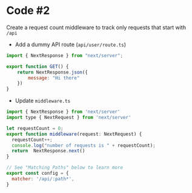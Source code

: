 # Code #2

Create a request count middleware to track only requests that start with `/api`

*   Add a dummy API route (`api/user/route.ts`)

```javascript
import { NextResponse } from "next/server";

export function GET() {
    return NextResponse.json({
        message: "Hi there"
    })
}
```

*   Update `middleware.ts`

```javascript
import { NextResponse } from 'next/server'
import type { NextRequest } from 'next/server'

let requestCount = 0;
export function middleware(request: NextRequest) {
  requestCount++;
  console.log("number of requests is " + requestCount);
  return  NextResponse.next()
}

// See "Matching Paths" below to learn more
export const config = {
  matcher: '/api/:path*',
}
```
